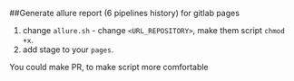 ##Generate allure report (6 pipelines history) for gitlab pages

1. change `allure.sh` - change `<URL_REPOSITORY>`, make them script `chmod +x`.
2. add stage to your `pages`.

You could make PR, to make script more comfortable